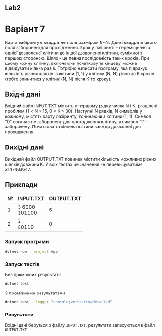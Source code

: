 ﻿## Lab2

# Варіант 7

Карта лабіринту є квадратне поле розміром N×N. Деякі квадрати цього поля заборонені для проходження. Крок у лабіринті – переміщення з однієї дозволеної клітини до іншої дозволеної клітини, суміжної з першою стороною. Шлях – це певна послідовність таких кроків. При цьому кожну клітину, включаючи початкову та кінцеву, можна відвідувати кілька разів.
Потрібно написати програму, яка підрахує кількість різних шляхів із клітини (1, 1) у клітину (N, N) рівно за K кроків (тобто опинитися у клітині (N, N) після K-го кроку).

## Вхідні дані
Вхідний файл INPUT.TXT містить у першому рядку числа N і K, розділені пробілом (1 < N ≤ 15, 0 < K ≤ 30). Наступні N рядків, N символів у кожному, містять карту лабіринту, починаючи з клітини (1, 1). Символ "0" означає не заборонену для проходження клітину, а символ "1" - заборонену. Початкова та кінцева клітини завжди дозволені для проходження.

## Вихідні дані

Вихідний файл OUTPUT.TXT повинен містити кількість можливих різних шляхів довжини K. У всіх тестах це значення не перевищуватиме 2147483647.
## Приклади

| №  | INPUT.TXT        | OUTPUT.TXT  |
|----|------------------|-------------|
| 1  |3 6000 <br> 101100| 5  |
| 2  |2 <br> 80110| 0 |

### Запуск програми
```bash
dotnet run --project App
```
### Запуск тестів
Без проміжних результатів
```bash
dotnet test
```
З проміжними результатами
```bash
dotnet test --logger "console;verbosity=detailed"
```

### Результати

Вхідні дані беруться з файлу `INPUT.TXT`, результати записуються в файл `OUTPUT.TXT`


